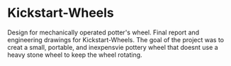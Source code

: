# Kickstart-Wheels
Design for mechanically operated potter's wheel. 
Final report and engineering drawings for Kickstart-Wheels. The goal of the project was to creat a small, portable, and inexpensvie pottery wheel that doesnt use a heavy stone wheel to keep the wheel rotating.
